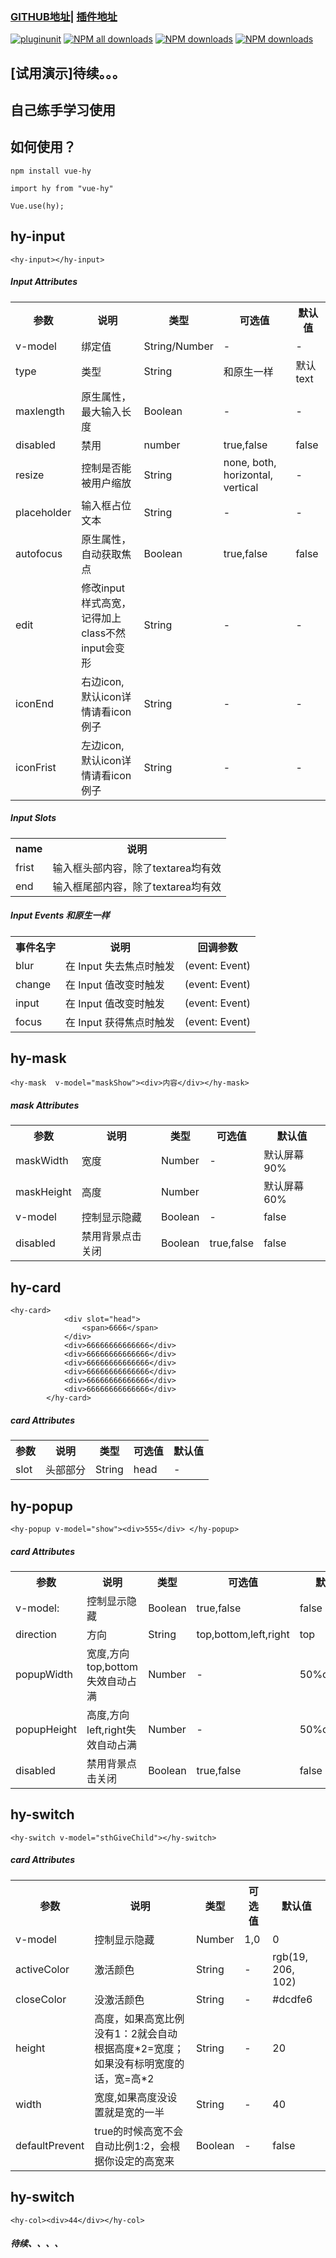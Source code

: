### [GITHUB地址](https://github.com/443484208/hy-Ui)| [插件地址](https://www.npmjs.com/package/vue-hy) 
[![pluginunit](https://img.shields.io/npm/v/vue-hy.svg)](https://npmjs.org/package/vue-hy)
[![NPM all downloads](https://img.shields.io/npm/dt/vue-hy.svg?style=flat-square)](https://npmjs.org/package/vue-hy)
[![NPM downloads](https://img.shields.io/npm/dm/vue-hy.svg?style=flat-square)](https://npmjs.org/package/vue-hy)
[![NPM downloads](https://img.shields.io/npm/dw/vue-hy.svg?style=flat-square)](https://npmjs.org/package/vue-hy)
## [试用演示]待续。。。
## 自己练手学习使用
## 如何使用？
```庆典
npm install vue-hy

import hy from "vue-hy"

Vue.use(hy);
```
## hy-input 
```
<hy-input></hy-input>
``` 
##### Input Attributes
<div>
    <table border="0">
	  <tr>
	    <th>参数</th>
	    <th>说明</th>
	    <th>类型</th>
	    <th>可选值</th>
	    <th>默认值</th>
	  </tr>
	  <tr>
	    <td>v-model</td>
	    <td>绑定值</td>
		<td>String/Number</td>
		<td>-</td>
		<td>-</td>
	  </tr>
	  <tr>
	    <td>type</td>
	    <td>类型</td>
	    <td>String</td>
	    <td>和原生一样</td>
	    <td>默认text</td>
	  </tr>
	  <tr>
	    <td>maxlength</td>
	    <td>原生属性，最大输入长度</td>
	    <td>Boolean</td>
	    <td>-</td>
	    <td>-</td>
	  </tr>
	  <tr>
	    <td>disabled</td>
	    <td>禁用</td>
	    <td>number</td>
	    <td>true,false</td>
	    <td>false</td>
	  </tr>
	  <tr>
	    <td>resize</td>
	    <td>控制是否能被用户缩放</td>
	    <td>String</td>
	    <td>none, both, horizontal, vertical</td>
	    <td>-</td>
	  </tr>
	  <tr>
	    <td>placeholder</td>
	    <td>输入框占位文本</td>
	    <td>String</td>
	    <td>-</td>
	    <td>-</td>
	  </tr>
	  <tr>
	    <td>autofocus</td>
	    <td>原生属性，自动获取焦点</td>
	    <td>Boolean</td>
	    <td>true,false</td>
	    <td>false</td>
	  </tr>
	  <tr>
	    <td>edit</td>
	    <td>修改input样式高宽，记得加上class不然input会变形</td>
	    <td>String</td>
	    <td>-</td>
	    <td>-</td>
	  </tr>
	  <tr>
	    <td>iconEnd</td>
	    <td>右边icon,默认icon详情请看icon例子</td>
	    <td>String</td>
	    <td>-</td>
	    <td>-</td>
	  </tr>
	  <tr>
	    <td>iconFrist</td>
	    <td>左边icon,默认icon详情请看icon例子</td>
	    <td>String</td>
	    <td>-</td>
	    <td>-</td>
	  </tr>
    </table>
</div>	

##### Input Slots
<div> 
    <table border="0">
	  <tr>
	    <th>name</th>
	    <th>说明</th>
	  </tr>
	  <tr>
	    <td>frist</td>
	    <td>输入框头部内容，除了textarea均有效</td>
	  </tr>
	  <tr>
	    <td>end</td>
	    <td>输入框尾部内容，除了textarea均有效</td>
	  </tr>
    </table>
</div>

##### Input Events	和原生一样
<div>
    <table border="0">
      <tr>
        <th>事件名字</th>
        <th>说明</th>
		<th>回调参数</th>
      </tr>
      <tr>
        <td>blur</td>
        <td>在 Input 失去焦点时触发</td>
        <td>(event: Event)</td>
      </tr>
      <tr>
        <td>change</td>
        <td>在 Input 值改变时触发</td>
        <td>(event: Event)</td>
      </tr>
	  <tr>
	    <td>input</td>
	    <td>在 Input 值改变时触发</td>
	    <td>(event: Event)</td>
	  </tr>
	  <tr>
	    <td>focus</td>
	    <td>在 Input 获得焦点时触发</td>
	    <td>(event: Event)</td>
	  </tr>
    </table>
</div>

## hy-mask
```
<hy-mask  v-model="maskShow"><div>内容</div></hy-mask>
``` 
##### mask Attributes
<div>
    <table border="0">
	  <tr>
	    <th>参数</th>
	    <th>说明</th>
	    <th>类型</th>
	    <th>可选值</th>
	    <th>默认值</th>
	  </tr>
	  <tr>
	    <td>maskWidth</td>
	    <td>宽度</td>
		<td>Number</td>
		<td>-</td>
		<td>默认屏幕90%</td>
	  </tr>
	  <tr>
	    <td>maskHeight</td>
	    <td>高度</td>
	    <td>Number</td>
	    <td></td>
	    <td>默认屏幕60%</td>
	  </tr>
	  <tr>
	    <td>v-model</td>
	    <td>控制显示隐藏</td>
	    <td>Boolean</td>
	    <td>-</td>
	    <td>false</td>
	  </tr>
	  <tr>
	    <td>disabled</td>
	    <td>禁用背景点击关闭</td>
	    <td>Boolean</td>
	    <td>true,false</td>
	    <td>false</td>
	  </tr>
    </table>
</div>	

## hy-card
```
<hy-card>
			<div slot="head">
				<span>6666</span>
			</div>
			<div>66666666666666</div>
			<div>66666666666666</div>
			<div>66666666666666</div>
			<div>66666666666666</div>
			<div>66666666666666</div>
			<div>66666666666666</div>
		</hy-card>
``` 
##### card Attributes
<div>
    <table border="0">
	  <tr>
	    <th>参数</th>
	    <th>说明</th>
	    <th>类型</th>
	    <th>可选值</th>
	    <th>默认值</th>
	  </tr>
	  <tr>
	    <td>slot</td>
	    <td>头部部分</td>
		<td>String</td>
		<td>head</td>
		<td>-</td>
	  </tr>
    </table>
</div>
	
## hy-popup
```
<hy-popup v-model="show"><div>555</div> </hy-popup>
``` 
##### card Attributes
<div>
    <table border="0">
	  <tr>
	    <th>参数</th>
	    <th>说明</th>
	    <th>类型</th>
	    <th>可选值</th>
	    <th>默认值</th>
	  </tr>
	  <tr>
	    <td>v-model:</td>
	    <td>控制显示隐藏</td>
	  	<td>Boolean</td>
	  	<td>true,false</td>
	  	<td>false</td>
	  </tr>
	  <tr>
	    <td>direction</td>
	    <td>方向</td>
		<td>String</td>
		<td>top,bottom,left,right</td>
		<td>top</td>
	  </tr>
	  <tr>
	    <td>popupWidth</td>
	    <td>宽度,方向top,bottom失效自动占满</td>
	  	<td>Number</td>
	  	<td>-</td>
	  	<td>50%or100%</td>
	  </tr>
	  <tr>
	    <td>popupHeight</td>
	    <td>高度,方向left,right失效自动占满</td>
	  	<td>Number</td>
	  	<td>-</td>
	  	<td>50%or100%</td>
	  </tr>
	  <tr>
	    <td>disabled</td>
	    <td>禁用背景点击关闭</td>
	    <td>Boolean</td>
	    <td>true,false</td>
	    <td>false</td>
	  </tr>
    </table>
</div>	

## hy-switch
```
<hy-switch v-model="sthGiveChild"></hy-switch>
``` 
##### card Attributes
<div>
    <table border="0">
	  <tr>
	    <th>参数</th>
	    <th>说明</th>
	    <th>类型</th>
	    <th>可选值</th>
	    <th>默认值</th>
	  </tr>
	  <tr>
	    <td>v-model</td>
	    <td>控制显示隐藏</td>
	  	<td>Number</td>
	  	<td>1,0</td>
	  	<td>0</td>
	  </tr>
	  <tr>
	    <td>activeColor</td>
	    <td>激活颜色</td>
	  	<td>String</td>
	  	<td>-</td>
	  	<td>rgb(19, 206, 102)</td>
	  </tr>
	  <tr>
	    <td>closeColor</td>
	    <td>没激活颜色</td>
	  	<td>String</td>
	  	<td>-</td>
	  	<td>#dcdfe6</td>
	  </tr>
	  <tr>
	    <td>height</td>
	    <td>高度，如果高宽比例没有1：2就会自动根据高度*2=宽度；如果没有标明宽度的话，宽=高*2</td>
	  	<td>String</td>
	  	<td>-</td>
	  	<td>20</td>
	  </tr>
	  <tr>
	    <td>width</td>
	    <td>宽度,如果高度没设置就是宽的一半</td>
	  	<td>String</td>
	  	<td>-</td>
	  	<td>40</td>
	  </tr>
	  <tr>
	    <td>defaultPrevent</td>
	    <td>true的时候高宽不会自动比例1:2，会根据你设定的高宽来</td>
	  	<td>Boolean</td>
	  	<td>-</td>
	  	<td>false</td>
	  </tr>
    </table>
</div>

## hy-switch
```
<hy-col><div>44</div></hy-col>
``` 
##### 待续、、、、
